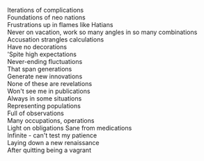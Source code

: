 Iterations of complications  
Foundations of neo nations  
Frustrations up in flames like Hatians  
Never on vacation, work so many angles in so many combinations  
Accusation strangles calculations  
Have no decorations  
'Spite high expectations  
Never-ending fluctuations  
That span generations  
Generate new innovations  
None of these are revelations  
Won't see me in publications  
Always in some situations  
Representing populations  
Full of observations  
Many occupations, operations   
Light on obligations
Sane from medications  
Infinite - can't test my patience  
Laying down a new renaissance  
After quitting being a vagrant  